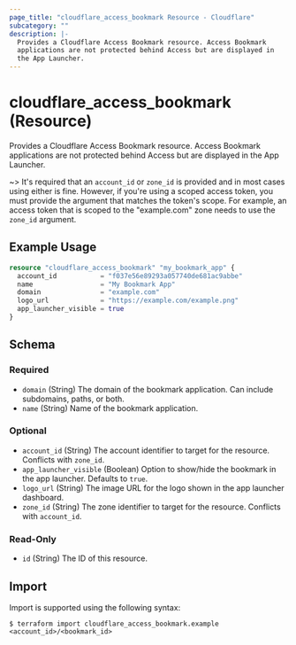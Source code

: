 ```yaml
---
page_title: "cloudflare_access_bookmark Resource - Cloudflare"
subcategory: ""
description: |-
  Provides a Cloudflare Access Bookmark resource. Access Bookmark
  applications are not protected behind Access but are displayed in
  the App Launcher.
---
```


# cloudflare_access_bookmark (Resource)

Provides a Cloudflare Access Bookmark resource. Access Bookmark
applications are not protected behind Access but are displayed in
the App Launcher.

~> It's required that an `account_id` or `zone_id` is provided and in
most cases using either is fine. However, if you're using a scoped
access token, you must provide the argument that matches the token's
scope. For example, an access token that is scoped to the "example.com"
zone needs to use the `zone_id` argument.

## Example Usage

```terraform
resource "cloudflare_access_bookmark" "my_bookmark_app" {
  account_id           = "f037e56e89293a057740de681ac9abbe"
  name                 = "My Bookmark App"
  domain               = "example.com"
  logo_url             = "https://example.com/example.png"
  app_launcher_visible = true
}
```

<!-- schema generated by tfplugindocs -->
## Schema

### Required

- `domain` (String) The domain of the bookmark application. Can include subdomains, paths, or both.
- `name` (String) Name of the bookmark application.

### Optional

- `account_id` (String) The account identifier to target for the resource. Conflicts with `zone_id`.
- `app_launcher_visible` (Boolean) Option to show/hide the bookmark in the app launcher. Defaults to `true`.
- `logo_url` (String) The image URL for the logo shown in the app launcher dashboard.
- `zone_id` (String) The zone identifier to target for the resource. Conflicts with `account_id`.

### Read-Only

- `id` (String) The ID of this resource.

## Import

Import is supported using the following syntax:

```shell
$ terraform import cloudflare_access_bookmark.example <account_id>/<bookmark_id>
```
